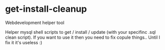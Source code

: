 get-install-cleanup
===================

Webdevelopment helper tool 

Helper mysql shell scripts to get / install / update (with your specifinc .sql clean script). If you want to use it then you need to fix copule things.. Until I fix it it's useless :)
